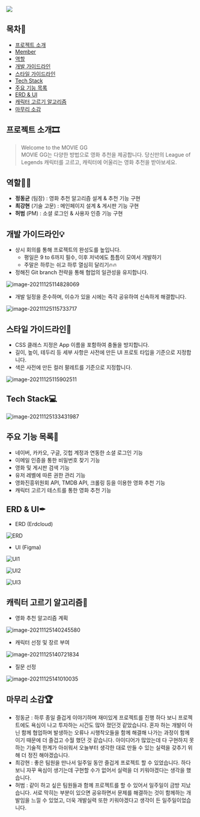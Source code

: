 ![](README.assets/moviegg.png)



## 목차🔎
- [프로젝트 소개](#프로젝트-소개)
- [Member](#member)
- [역할](#역할)
- [개발 가이드라인](#개발-가이드라인)
- [스타일 가이드라인](#스타일-가이드라인)
- [Tech Stack](#tech-stack)
- [주요 기능 목록](#주요-기능-목록)
- [ERD & UI](#erd-&-ui)
- [캐릭터 고르기 알고리즘](#캐릭터-고르기-알고리즘)
- [마무리 소감](#마무리-소감)



## 프로젝트 소개🎞

>Welcome to the MOVIE GG <br>
>MOVIE GG는 다양한 방법으로 영화 추천을 제공합니다. 당신만의 League of Legends 캐릭터를 고르고, 캐릭터에 어울리는 영화 추천을 받아보세요.


## 역할🧙‍♂️

- **정동균** (팀장) : 영화 추천 알고리즘 설계 & 추천 기능 구현
- **최강현** (기술 고문) : 메인페이지 설계 & 게시판 기능 구현
- **허범** (PM) : 소셜 로그인 & 사용자 인증 기능 구현



## 개발 가이드라인💡

- 상시 회의를 통해 프로젝트의 완성도를 높입니다.
  - 평일은 9 to 6까지 필수, 이후 저녁에도 틈틈이 모여서 개발하기
  - 주말은 하루는 쉬고 하루 열심히 달리기🔥🔥
- 정해진 Git branch 전략을 통해 협업의 일관성을 유지합니다.

![image-20211125114828069](README.assets/image-20211125114828069.png)

- 개발 일정을 준수하며, 이슈가 있을 시에는 즉각 공유하여 신속하게 해결합니다.

![image-20211125115733717](README.assets/image-20211125115733717.png)



## 스타일 가이드라인🎨

- CSS 클래스 지정은 App 이름을 포함하여 충돌을 방지합니다.
- 길이, 높이, 테두리 등 세부 사항은 사전에 만든 UI 프로토 타입을 기준으로 지정합니다.
- 색은 사전에 만든 컬러 팔레트를 기준으로 지정합니다.

![image-20211125115902511](README.assets/image-20211125115902511.png)



## Tech Stack💻

![image-20211125133431987](README.assets/image-20211125133431987.png)



## 주요 기능 목록💪

- 네이버, 카카오, 구글, 깃헙 계정과 연동한 소셜 로그인 기능
- 이메일 인증을 통한 비밀번호 찾기 기능
- 영화 및 게시판 검색 기능
- 유저 레벨에 따른 권한 관리 기능
- 영화진흥위원회 API, TMDB API, 크롤링 등을 이용한 영화 추천 기능
- 캐릭터 고르기 테스트를 통한 영화 추천 기능



## ERD & UI✒

- ERD (Erdcloud)

![ERD](README.assets/ERD.png)

- UI (Figma)

![UI1](README.assets/UI1.png)

![UI2](README.assets/UI2.png)

![UI3](README.assets/UI3.png)



## 캐릭터 고르기 알고리즘📃

- 영화 추천 알고리즘 계획

![image-20211125140245580](README.assets/image-20211125140245580.png)

- 캐릭터 선정 및 장르 부여

![image-20211125140721834](README.assets/image-20211125140721834.png)

- 질문 선정

![image-20211125141010035](README.assets/image-20211125141010035.png)



## 마무리 소감🏆

- 정동균 : 하루 종일 즐겁게 이야기하며 재미있게 프로젝트를 진행 하다 보니 프로젝트에도 욕심이 나고 투자하는 시간도 많아 졌던것 같았습니다. 혼자 하는 개발이 아닌 함께 협업하며 발생하는 오류나 시행착오들을 함께 해결해 나가는 과정이 함께 이기 때문에 더 즐겁고 수월 했던 것 같습니다. 아이디어가 많았는데 다 구현하지 못하는 기술적 한계가 아쉬워서 오늘부터 생각한 대로 만들 수 있는 실력을 갖추기 위해 더 정진 해야겠습니다.
- 최강현 : 좋은 팀원을 만나서 일주일 동안 즐겁게 프로젝트 할 수 있었습니다. 하다보니 자꾸 욕심이 생기는데 구현할 수가 없어서 실력을 더 키워야겠다는 생각을 했습니다.
- 허범 : 같이 하고 싶은 팀원들과 함께 프로젝트를 할 수 있어서 일주일이 금방 지났습니다. 서로 막히는 부분이 있으면 공유하면서 문제를 해결하는 것이 함께하는 개발임을    느낄 수 있었고, 더욱 개발실력 또한 키워야겠다고 생각이 든 일주일이었습니다.
